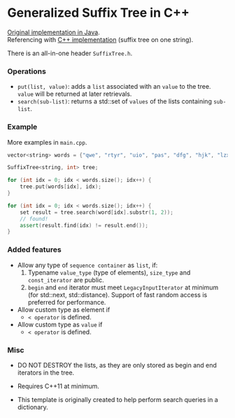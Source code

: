 # Generalized Suffix Tree in C++

[Original implementation in Java](https://github.com/abahgat/suffixtree).
<br>
Referencing with [C++ implementation](https://github.com/murraycu/murrayc-suffix-tree/tree/ukkonen) (suffix tree on
one string).

There is an all-in-one header `SuffixTree.h`.

### Operations
- `put(list, value)`: adds a `list` associated with an `value` to the tree. `value` will be returned at later retrievals.
- `search(sub-list)`: returns a std::set of `values` of the lists containing `sub-list`.

### Example
More examples in `main.cpp`.
``` c++
vector<string> words = {"qwe", "rtyr", "uio", "pas", "dfg", "hjk", "lzx", "cvb", "bnm"};

SuffixTree<string, int> tree;

for (int idx = 0; idx < words.size(); idx++) {
    tree.put(words[idx], idx);
}

for (int idx = 0; idx < words.size(); idx++) {
    set result = tree.search(word[idx].substr(1, 2));
    // found!
    assert(result.find(idx) != result.end());
}
```

### Added features

- Allow any type of `sequence container` as `list`, if:
    1. Typename `value_type` (type of elements), `size_type` and `const_iterator` are public.
    2. `begin` and `end` iterator must meet `LegacyInputIterator` at minimum (for std::next, std::distance). Support of fast random access is preferred for performance.
- Allow custom type as element if
    - `< operator` is defined.
- Allow custom type as `value` if
    - `< operator` is defined.

### Misc
- DO NOT DESTROY the lists, as they are only stored as begin and end iterators in the tree.

- Requires C++11 at minimum.

- This template is originally created to help perform search queries in a dictionary.

